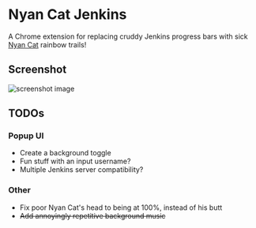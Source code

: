 # Nyan Cat Jenkins
A Chrome extension for replacing cruddy Jenkins progress bars with sick
[Nyan Cat](http://nyan.cat) rainbow trails!

## Screenshot
![screenshot image](https://raw.githubusercontent.com/NoodleChump/nyan-cat-jenkins/master/screenshot.png)

## TODOs
### Popup UI
* Create a background toggle
* Fun stuff with an input username?
* Multiple Jenkins server compatibility?

### Other
* Fix poor Nyan Cat's head to being at 100%, instead of his butt
* ~~Add annoyingly repetitive background music~~
